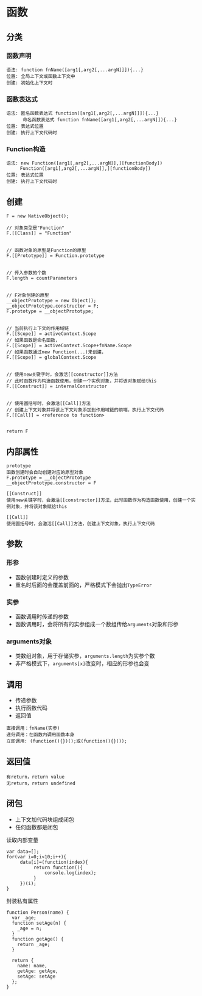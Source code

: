 # 函数

## 分类

### 函数声明

```
语法: function fnName([arg1[,arg2[,...argN]]]){...}
位置: 全局上下文或函数上下文中
创建: 初始化上下文时
```

### 函数表达式

```
语法: 匿名函数表达式 function([arg1[,arg2[,...argN]]]){...}
      命名函数表达式 function fnName([arg1[,arg2[,...argN]]){...}
位置: 表达式位置
创建: 执行上下文代码时
```

### Function构造

```
语法: new Function([arg1[,arg2[,...argN]],][functionBody])
     Function([arg1[,arg2[,...argN]],][functionBody])
位置: 表达式位置
创建: 执行上下文代码时
```

## 创建

```
F = new NativeObject();

// 对象类型是"Function"
F.[[Class]] = "Function"


// 函数对象的原型是Function的原型
F.[[Prototype]] = Function.prototype


// 传入参数的个数
F.length = countParameters


// F对象创建的原型
__objectPrototype = new Object();
__objectPrototype.constructor = F;
F.prototype = __objectPrototype;


// 当前执行上下文的作用域链
F.[[Scope]] = activeContext.Scope
// 如果函数是命名函数，
F.[[Scope]] = activeContext.Scope+fnName.Scope
// 如果函数通过new Function(...)来创建，
F.[[Scope]] = globalContext.Scope


// 使用new关键字时，会激活[[constructor]]方法
// 此时函数作为构造函数使用，创建一个实例对象，并将该对象赋给this
F.[[Construct]] = internalConstructor


// 使用圆括号时，会激活[[Call]]方法
// 创建上下文对象并将该上下文对象添加到作用域链的前端，执行上下文代码
F.[[Call]] = <reference to function>


return F
```

## 内部属性

```
prototype
函数创建时会自动创建对应的原型对象
F.prototype = __objectPrototype
__objectPrototype.constructor = F

[[Construct]]
使用new关键字时，会激活[[constructor]]方法，此时函数作为构造函数使用，创建一个实例对象，并将该对象赋给this

[[Call]]
使用圆括号时，会激活[[Call]]方法，创建上下文对象，执行上下文代码
```

## 参数

### 形参

* 函数创建时定义的参数
* 重名时后面的会覆盖前面的，严格模式下会抛出`TypeError`

### 实参

* 函数调用时传递的参数
* 函数调用时，会将所有的实参组成一个数组传给`arguments`对象和形参

### arguments对象

* 类数组对象，用于存储实参，`arguments.length`为实参个数
* 非严格模式下，`arguments[x]`改变时，相应的形参也会变

## 调用

* 传递参数
* 执行函数代码
* 返回值

```
直接调用：fnName(实参)
递归调用：在函数内调用函数本身
立即调用: (function(){})();或(function(){}());
```

## 返回值

```
有return，return value
无return，return undefined
```

## 闭包

* 上下文加代码块组成闭包
* 任何函数都是闭包

读取内部变量

```
var data=[];
for(var i=0;i<10;i++){
     data[i]=(function(index){
          return function(){
              console.log(index);
          }
     })(i);
}
```

封装私有属性

```
function Person(name) {
  var _age;
  function setAge(n) {
    _age = n;
  }
  function getAge() {
    return _age;
  }

  return {
    name: name,
    getAge: getAge,
    setAge: setAge
  };
}
```